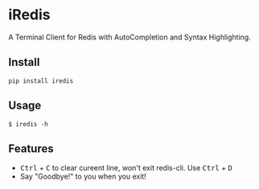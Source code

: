 # iRedis

A Terminal Client for Redis with AutoCompletion and Syntax Highlighting.

## Install

```
pip install iredis
```

## Usage

```
$ iredis -h
```

## Features

- <kbd>Ctrl</kbd> + <kbd>C</kbd> to clear cureent line, won't exit redis-cli. Use <kbd>Ctrl</kbd> + <kbd>D</kbd>  
- Say "Goodbye!" to you when you exit!

